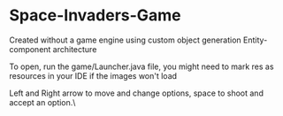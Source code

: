 # Space-Invaders-Game
Created without a game engine using custom object generation
Entity-component architecture

To open, run the game/Launcher.java file, you might need to mark res as resources in your IDE if the images won't load


Left and Right arrow to move and change options, space to shoot and accept an option.\

